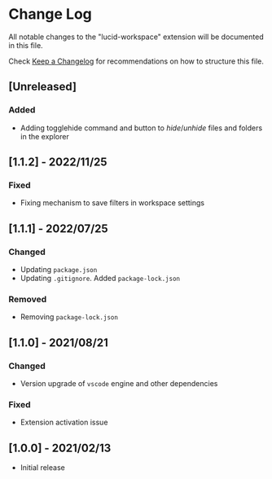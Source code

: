# Change Log

All notable changes to the "lucid-workspace" extension will be documented in this file.

Check [Keep a Changelog](http://keepachangelog.com/) for recommendations on how to structure this file.

## [Unreleased]

### Added

- Adding togglehide command and button to _hide_/_unhide_ files and folders in the explorer

## [1.1.2] - 2022/11/25

### Fixed

- Fixing mechanism to save filters in workspace settings

## [1.1.1] - 2022/07/25

### Changed

- Updating `package.json`
- Updating `.gitignore`. Added `package-lock.json`

### Removed

- Removing `package-lock.json`

## [1.1.0] - 2021/08/21

### Changed

- Version upgrade of `vscode` engine and other dependencies

### Fixed

- Extension activation issue

## [1.0.0] - 2021/02/13

- Initial release
